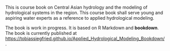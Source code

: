 This is course book on Central Asian hydrology and the modeling of hydrological systems in the region. This course book shall serve young and aspiring water experts as a reference to applied hydrological modeling.

The book is work in progress. It is based on R Markdown and **bookdown**. The book is currently published at <https://tobiassiegfried.github.io/Applied_Hydrological_Modeling_Bookdown/>.

